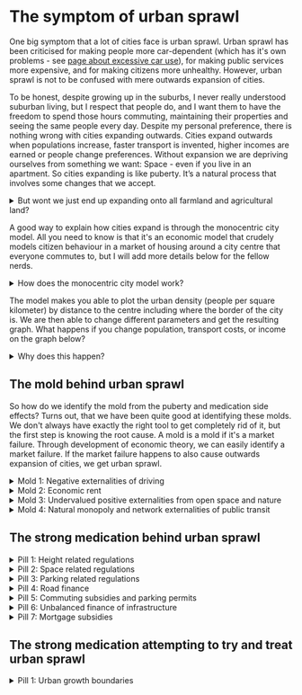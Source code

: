 # The symptom of urban sprawl

One big symptom that a lot of cities face is urban sprawl. Urban sprawl has been criticised for making people more car-dependent (which has it's own problems - see [page about excessive car use](/?p=excessive-car-use)), for making public services more expensive, and for making citizens more unhealthy. However, urban sprawl is not to be confused with mere outwards expansion of cities. 

To be honest, despite growing up in the suburbs, I never really understood suburban living, but I respect that people do, and I want them to have the freedom to spend those hours commuting, maintaining their properties and seeing the same people every day. Despite my personal preference, there is nothing wrong with cities expanding outwards. Cities expand outwards when populations increase, faster transport is invented, higher incomes are earned or people change preferences. Without expansion we are depriving ourselves from something we want: Space - even if you live in an apartment. So cities expanding is like puberty. It’s a natural process that involves some changes that we accept. 

<details>
  <summary>But wont we just end up expanding onto all farmland and agricultural land?</summary>
  
  **Won't populations keep rising?** According to Hans Rosling, [population growth rate will eventually reach zero](https://www.ted.com/talks/hans_rosling_global_population_growth_box_by_box?language=en). This is due to the reduced birthrate as a country develops. In developed countries the growth rate is already close to 0 and most growth comes from immigration.
  
  **Won't we keep expanding onto agricultural land?** For this, I will cite Brueckner ([2000](https://ideas.repec.org/a/sae/inrsre/v23y2000i2p160-171.html)): "Concerns about loss of “scarce” farmland are also misplaced. Because the value of farm output is fully reflected in the amount that agricultural users are willing to pay for the land, a successful bid by developers means that society values the houses and other structures built on the land more than the farm output that is forgone. If farmland became truly scarce and in need of preservation, its selling price would be high, making the land resistant to urban encroachment. With only a tiny fraction of the U.S. land area occupied by cities, farmland scarcity is not a problem currently, nor is it likely to become a problem in the future."
  
  **Won't we keep expanding onto nature?** For now, this is mostly a democratic process of nature reservation. This part is a much less developed field in economics, but there are fields of nature ressource economics, environmental economics, and climate change economics. These fields develop models to help determine the value of nature and it's worth to us. This can help us create the right balance of nature reservation and development. Nature is essential to human survival in the long run, so I think these models will become an essential part of international politics and spatial policy making. Eventually, we could be able to put a value to nature, which can help us decide where to build and keep a reasonable balance. One must also recognise that sometimes building on nature *is* the more sustainable choice, since building on another plot of land further away would lead to citizens living with less sustainable behaviour such as driving a car for more kilometers.
</details>

A good way to explain how cities expand is through the monocentric city model. All you need to know is that it's an economic model that crudely models citizen behaviour in a market of housing around a city centre that everyone commutes to, but I will add more details below for the fellow nerds. 

<details>
  <summary>How does the monocentric city model work?</summary>
  The monocentric city model, developed by Alonso, Muth & Mills, is a fundamental concept in urban economics that provides insight into the spatial structure of cities. Here's how it works, along with its critiques and defenses:
    
  ### How It Works
    
  The monocentric city model assumes that a city has a single center (usually the Central Business District, or CBD) to which all residents commute. The basic idea is as follows:
    
  1. **Central Business District:** The CBD is where most jobs and activities are located.
  2. **Residential location choice:** As one moves away from the CBD, housing costs decrease, but commuting costs increase. People choose their residential location based on a trade-off between these two factors.
  3. **Effects of Changes:** By changing factors like population, transport costs, or income, we can illustrate how the urban border and distributions of urban density, house prices, floor-area-ratios, and housing consumption will shift.
    
  This simple model has been widely used to explain real-world urban patterns, like why housing costs more in city centers. 
    
  The specific model used in these interactive graphs is written in R and is available on Github. 
    
  ### Critique of the Monocentric City Model
    
  Despite its widespread use, the monocentric city model has several critiques:
    
  1. **Monocentricity:** It assumes a single center and uniform transportation costs, ignoring the complexity of modern urban landscapes with multiple centers, and scattered jobs. 
  2. **Ignores political, cultural and geographic factors:** History, preferences, and geographical factors all influence how a city is shaped. 
  3. **Homogeneity:** The model assumes that everyone works the same place, has the same preferences, and has the same income. 
    
  ### Critique of the Critique: Why It Still Fits
    
  While the critiques are valid, the model's defenders argue:
    
  1. **Pedagogical Tool:** The model is valuable as a teaching tool, helping students and laypeople grasp fundamental urban economic concepts.
  2. **Basis for More Complex Models:** Many advanced models build upon the monocentric city model, adding layers of complexity.
  3. **Explains General Trends:** Despite its simplicity, the model can still capture broad trends and patterns in many cities. Liotta et al. (2021) found that “As expected, cities spread out when they are richer, more populated, and when transportation or farmland is cheaper. Respectively 100% and 87% of the cities exhibit the expected negative density and rent gradients: on average, a 1% decrease in income net of transportation costs leads to a 21% decrease in densities and a 3% decrease in rents per m2.” 
    
  ### How It Fits for the Purpose of Explanation
    
  In the context of urban sprawl, the monocentric city model serves as a useful analogy. While it may not perfectly describe every city, it helps us understand why cities expand outward, the trade-offs between living in the center versus the periphery, and the economic forces at play. It's like a foundational sketch that captures the essence of urban growth without getting lost in every intricate detail.
    
  By acknowledging its limitations and leveraging its strengths, we can use the monocentric city model as a valuable starting point in a broader conversation about urban development, sprawl, and sustainability.
    
  ### Sources
    
  Liotta et al. (2021)
    
  Alonso
    
  Muth
    
  Mills
    
  Brueckner & Bertaud
    
  Kulish et al. 
</details>

The model makes you able to plot the urban density (people per square kilometer) by distance to the centre including where the border of the city is. We are then able to change different parameters and get the resulting graph. What happens if you change population, transport costs, or income on the graph below?

<chart name="population" width="80%"></chat>

<chart name="transport-costs" width="80%"></chat>

<chart name="income" width="80%"></chat>

<details>
  <summary>Why does this happen?</summary>
  
  ### Population
  
  As demand for housing increases in cities, more opportunities become profitable for developers. This causes land values to increase. In the outskirts of the city, this means that more land will outbid the value of farmland. In the centre, it means that some buildings are no longer profitable enough for the land they sit on, so taller buildings are needed for the land to be profitable (an incentive that would be higher with land value taxes, but more on that in my article about housing prices). 
  
  ### Transport costs
  
  As transport costs decrease, it becomes cheaper for people in the outskirts to travel to the centre. This means that that land becomes more valuable and thus more land will outbid the value farmland. Since population is held constant, people will over time move from the centre to fill the empty spots in outskirts. 
  
  ### Income
  
  As people get higher income, they tend to demand more housing. When everyone wants bigger living space and with less people, more space is needed to accommodate this. Think how we went from living 5-10 people in one apartment to many living in studios today. 
  
</details>

## The mold behind urban sprawl

So how do we identify the mold from the puberty and medication side effects? Turns out, that we have been quite good at identifying these molds. We don't always have exactly the right tool to get completely rid of it, but the first step is knowing the root cause. A mold is a mold if it's a market failure. Through development of economic theory, we can easily identify a market failure. If the market failure happens to also cause outwards expansion of cities, we get urban sprawl. 

<details>
  <summary>Mold 1: Negative externalities of driving</summary>
  Negative externalities of driving is a mold, because an externality is a market failure that if left unsolved, naturally creates a behaviour that leads to more driving than society is willing to pay for. This happens because every kilometer driven causes costs on society that is not paid by drivers themselves. These costs are most often cited as congestion, traffic accident risk, air pollution, noise pollution, climate change contribution, and road damage. 
  
  The best way to get rid of the mold is by making the cost that drivers pay for driving equal to the cost of driving itself (the cost of gas, time, car maintenance and depreciation) + the cost that each kilometer imposes on society. In places where driver do not pay both these costs, the transport costs are lower than optimal causing a spiral of excessive commuting and excessive development on edge of the cities. So while this is often considered a transport policy, it is also a spatial policy.
  
  What societies have done so far is to do a mix of medication and using inefficient or insufficient amounts of antimold. Denmark, a country known for its high taxes on cars generally has an acceptable amount of antimold, but it is not the most effective one. According to the Danish Economic Advisory Board, the registration tax on cars and the circulation should be abolished, the tax on gas should be reduced, and instead, the country should focus on a time- and place-varying kilometer charge, which would cost more during peak-hour traffic and in cities. In this way, the costs that the driver pays for driving would best mimic the actual full costs of their driving. We could spend less antimold and completely get rid of the symptoms of excessive driving causing urban sprawl.
  
  Why are other policies inefficient? A balance exists of what society is willing to pay for driving; a balance between the benefits of driving and the costs of driving. With driving it's not so simple as just limiting the total number of cars. It is true that less cars mean less kilometers, but people who then have to opt out of using a car get deprived of the benefits of driving, while people who get a car have no incentive to reduce the amount of kilometers driven in them. It is also not as simple as just limiting the total number of kilometers driven, because not all kilometers are equally costly to society. A kilometer driven in a small car with high efficiency on the country side outside peak hour costs society a tiny fraction of a kilometer driven in a truck in the city during peak-hour. By law of economics we get the most with the least when we put a tax equal to the cost of each kilometer. The better we get at doing that, the more we get with less. 
  
  Why haven't we done this? Actually Singapore will launch this in 2023, and a lot of governments have interest in it. The drawbacks are worries of privacy and cost of the system, but the cost of the system is ever decreasing, and cybersecurity is a growing field.
</details>

<details>
  <summary>Mold 2: Economic rent</summary>
  Economic rent is the income that landowners can earn from owning land less the income earned from developing or improving land. It is a mold because it creates a situation where landowners can earn income without contributing to productivity or economic growth, which is seen as a market failure because it allows for wealth accumulation without corresponding productive effort, and can lead to speculative bubbles, inefficiencies, and inequalities in a market economy. The rental value of land emerges not from landlords’ individual efforts but from societal developments and community endeavors.
  
  Economic rent contributes to urban sprawl by encouraging speculative land holding; when landowners can hold onto parcels of land in urban and suburban areas without using them to their full potential, the city loses out on potential development. This means that desired space is hoarded, while nudging newer developments further outwards, which we then call urban sprawl. 
  
  A land value tax would completely mitigate the economic rent associated with land. Such a tax would ideally be set equal to the full rental value of the land, effectively eliminating all economic rent for the community, and reducing the incentive for speculative land holding to zero. In practise, there can be a small margin of error in land value assessment, so putting it a little lower than 100% is better to avoid discouraging investment in land altogether. 
  
  Why haven’t we done this? Many places have small versions of this. Denmark, Estonia, Lithuania, Russia, Singapore, and Taiwan currently have land values taxes, while it has been applied in a smaller extent in Mexico, Australia and the United States. 
</details>

<details>
  <summary>Mold 3: Undervalued positive externalities from open space and nature</summary>
  Often, open space and nature does not have a value that exists in markets. This is because a lot of the benefits we gain from it, we do not pay for. If we paid for these benefits, these places would have a value which would then participate in a market, and only if other purposes exceed that value, would we build on it. 
    
  The fact that open space and nature is not valued in the price of land, means that land has a discount on some urban fringes, which makes us more likely to encroach on that land. 
    
  We should get better at determining the value of nature, biodiversity, and open space. There comes a point where the value of land is so high, that it is higher than the value we assign to this nature. When we can determine better this value, we can better create the right permissions and allow a good balance between preserving nature and house prices. 
</details>

<details>
  <summary>Mold 4: Natural monopoly and network externalities of public transit</summary>
  Public transport suffers from being a natural monopoly with very high fixed costs and almost non-existent marginal costs. This means that charging marginal cost pricing is often not enough to pay for the system. On top of this, public transport has network externalities, the bigger the public transport network is, the more useful each line is. 
  
  Subsidies of public transport is not always necessary. Tokyo's public transit is able to run on a profit, while still being very accessible. In general, it is not advised for governments to subsidise the operations costs of public transport, but they should absolutely fund the expansion of the network. 
  
  The demand of public transport is distorted due to low costs of driving cars. If drivers had to pay congestion pricing, there would be a higher demand for public transport. Only after then can proper public transport investment analysis be made. 
  
  https://www.businessinsider.com/the-right-way-to-subsidize-public-transit-2013-4?international=true&r=US&IR=T
  
  https://www.researchgate.net/publication/23550440_Affordability_and_subsidies_in_public_urban_transport_what_do_we_mean_what_can_be_done does not help the poor
</details>

## The strong medication behind urban sprawl

<details>
  <summary>Pill 1: Height related regulations</summary>
  Policies that restrict the upwards expansion of buildings is a limit on housing supply. These can both be via **historic building preservation** (which prevents old buildings from being demolished) or via specific **restrictions on height of new buildings** sometimes applied as floor-area-ratio restrictions. In urban areas, it is mostly done for airport routes, earthquake safety or to protect the view for certain landmarks or a historic skyline. In suburban areas the restrictions can be much lower and is often done to avoid casting shadows on neighbours. Building heights do create negative externalities, but height restrictions are a strong medication, while the mold causing the headache lives on. 
  
  The limit on housing supply has consequences for house prices, but it also means that this supply has to be supplied elsewhere, which means that new development has to happen elsewhere than in height restricted areas - including the urban fringe. 
  
  Height related restrictions should be limited as much as possible and cities should analyse whether historic skylines are worth the high cost. An alternative solution than height restrictions would be to use GIS tools to estimate the reductions in land values for new taller projects and making developers pay these value reductions to internalise the negative externalities of building heights. With land value taxes equalling economic rent, homeowners would always be compensated through lower land taxes if their neighbours were to build an extra floor. 
  
  Not much research has been done for alternative solutions, but the discussion about height restrictions is a hot topic in many cities. Some cities compromise by creating dedicated areas where taller buildings are allowed, but the more we confine development upwards, the more will be developed outwards. We need more research on how height relates to property values and what tools can be used to internalise the externalities. 

<chart name="height-restrictions" width="80%"></chat>

<chart name="height-restrictions-minimum-lot-sizes" width="80%"></chat>
</details>

<details>
  <summary>Pill 2: Space related regulations</summary>
  Policies that regulates a minimum amount of living space either in the form of minimum apartment space or minimum lot sizes are space related regulations. Both are meant to ensure a certain standard of living, while minimum lot size policies also attempts to maintain a certain characteristic of a neighbourhood. 
  
  Both policies contribute to urban sprawl by using up more space than the market would have created. If everyone has a bigger garden, every home will be further apart. And if two apartments get merged to one, that is one less household able to live in the centre. 
  
  These policies limit the housing supply while forcing people to pay more for land, even if some would have been happy with less space if it meant paying less. 
  
  Cities should focus on alternative ways to maintain character in a neighbourhood if that is deemed important. Having the same size houses and lots does not necessarily matter as much as other design characteristics. 
</details>

<details>
  <summary>Pill 3: Parking related regulations</summary>
  Many cities around the world encourage parking by either providing too much of it, enforcing minimum parking requirements on new buildings or by making it too cheap to use. When parking is oversupplied, it means we are using precious land for comparatively inefficient uses. 
  
  The more space is allocated for parking, the less space can necessarily be dedicated to other purposes like housing. This housing then has to be built elsewhere pushing people out.  
  
  Cities would naturally have less space dedicated to parking if cities dedicated less space for parking as they develop. 
  
  Cities should remove minimum parking laws, apply parking pricing that ensures the optimal occupancy rate by the hour, and compare revenues of these parking lots with the opportunity costs to adjust the number of parking spots. 
</details>

<details>
  <summary>Pill 4: Road finance</summary>
  Governments and cities provide citizens with roads as a public service. When this road space is not paid for, we are subsidising the use of the roads. This means that any demand for the use of the roads is exaggerated.
  
  The more space is allocated to roads, the less space is allocated to buildings and the more spread out cities get. 
  
  Cities should start charging drivers congestion pricing and compare the revenues of each lane with the opportunity cost of what that lane could have been in stead and adjust the number of lanes and roads based on whether the roads pay for themselves. 
</details>

<details>
  <summary>Pill 5: Commuting subsidies and parking permits</summary>

  Many governments provide tax benefits for commuting and many companies provide compensation for commuting or parking. This is usually done to soften the burden of long commutes and to attract businesses who will have access to a larger labour market.
  
  As we have seen from the transport graph, lowering transport costs makes cities sprawl more (and in the process ends up increasing commuting anyways). 
  
  Cities should stop subsidising commuting. The benefits could have been achieved with far less distortions by for example lowering certain taxes. This is again an example of giving people vouchers instead of money. If cities want to attract businesses, they should invest in R&D, fund universities, and charge less distortionary taxes on consumers, not subsidise consumption.  
</details>

<details>
  <summary>Pill 6: Unbalanced finance of infrastructure</summary>
  Cities have to pay for a lot of infrastructure, but these cost are not evenly distributed across the city. Certain areas cost far more for cities to maintain and build than others compared to how much taxes these areas generate. The fewer people each road, power line, sewers, and other public services service per square meter, the more costly it is. The suburbs usually cost much more per capita to service than urban cores. This is due to economies of scale. 
  
  This means that the suburbs are usually far more costly to maintain than urban cores. Since these costs are usually not reflected in the taxes people pay, suburban dwellers get a disproportionate amount of discount for their public services. This incentivises suburban living causing urban sprawl.
  
  Impact fees have been used to make sure that new development is mostly paid by the new residents of that area. Land value taxes should also make the distribution of costs more fair since an apartment tower would share the costs of land value taxes, which doesn’t increase with the size of the building. 
</details>

<details>
  <summary>Pill 7: Mortgage subsidies</summary>
  Governments have attempted to relieve the pressure of high house prices for homeowners by subsidising mortgages. This creates an incentive to homeownership. 
  
  Other than causing prices to increase, it also increases the chance that people will buy a house rather than rent an apartment. This shift towards homeownership causes a bias towards suburban living, creating higher demand for new suburban development causing urban sprawl 
  
  Subsidies should have never existed. Subsidies are for positive externalities, not consumption goods that people need. It does not solve the problem at all to have subsidies. 
</details>
    
## The strong medication attempting to try and treat urban sprawl

<details>
  <summary>Pill 1: Urban growth boundaries</summary>
  Governments have attempted to relieve the pressure of high house prices for homeowners by subsidising mortgages. This creates an incentive to homeownership. 
  
  Other than causing prices to increase, it also increases the chance that people will buy a house rather than rent an apartment. This shift towards homeownership causes a bias towards suburban living, creating higher demand for new suburban development causing urban sprawl 
  
  Subsidies should have never existed. Subsidies are for positive externalities, not consumption goods that people need. It does not solve the problem at all to have subsidies. 
</details>
